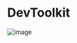 # DevToolkit
![image](https://github.com/user-attachments/assets/1ab46bd6-e695-4f5b-8bea-ce586b716a2b)
